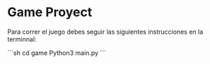 # Game Proyect

Para correr el juego debes seguir las siguientes instrucciones en la terminnal:

´´´sh
cd game
Python3 main.py
´´´

